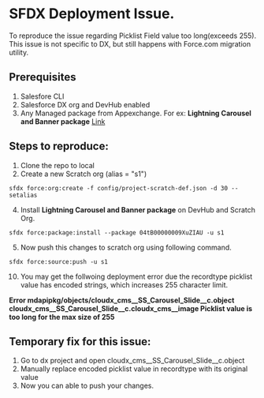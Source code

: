 # SFDX  Deployment Issue.
To reproduce the issue regarding Picklist Field value too long(exceeds 255). This issue is not specific to DX, but still happens with Force.com migration utility.

## Prerequisites 
1. Salesfore CLI 
2. Salesforce DX org and DevHub enabled
3. Any Managed package from Appexchange.
    For ex: **Lightning Carousel and Banner package** [Link](https://appexchange.salesforce.com/appxListingDetail?listingId=a0N3A00000EFp50UAD)

## Steps to reproduce:
1. Clone the repo to local
2. Create a new Scratch org (alias = "s1")
  ```
  sfdx force:org:create -f config/project-scratch-def.json -d 30 --setalias
  ```
4. Install **Lightning Carousel and Banner package** on DevHub and Scratch Org.
  ```
  sfdx force:package:install --package 04tB00000009XuZIAU -u s1
  ```
5. Now push this changes to scratch org using following command.
  ```
  sfdx force:source:push -u s1
  ```
10. You may get the follwoing deployment error due the recordtype picklist value has encoded strings, which increases 255 character limit.

**Error  mdapipkg/objects/cloudx_cms__SS_Carousel_Slide__c.object  cloudx_cms__SS_Carousel_Slide__c.cloudx_cms__image  Picklist value is too long for the max size of 255**

## Temporary fix for this issue:
1. Go to dx project and open  cloudx_cms__SS_Carousel_Slide__c.object 
2. Manually replace encoded picklist value in recordtype with its original value
3. Now you can able to push your changes.
